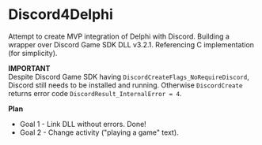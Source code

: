 # Discord4Delphi

Attempt to create MVP integration of Delphi with Discord. Building a wrapper over Discord Game SDK DLL v3.2.1. Referencing C implementation (for simplicity).

**IMPORTANT**  
Despite Discord Game SDK having `DiscordCreateFlags_NoRequireDiscord`, Discord still needs to be installed and running. Otherwise `DiscordCreate` returns error code `DiscordResult_InternalError = 4`.

**Plan**
- Goal 1 - Link DLL without errors. Done!
- Goal 2 - Change activity ("playing a game" text).
